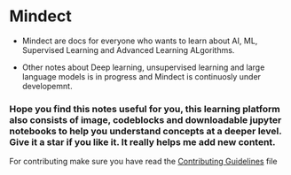 # Mindect 

- Mindect are docs for everyone who wants to learn about AI, ML, Supervised Learning and Advanced Learning ALgorithms.
<!--  
- adding middle ware page for docs like https://fumadocs.vercel.app/docs
-  add backlins for pages to make the pages go on top with search engines named additioanl resourses, read more at etc.
-->
- Other notes about Deep learning, unsupervised learning and large language models is in progress and Mindect is continuosly under developemnt.


### Hope you find this notes useful for you, this learning platform also consists of image, codeblocks and downloadable jupyter notebooks to help you understand concepts at a deeper level. Give it a star if you like it. It really helps me add new content. 


For contributing make sure you have read the [Contributing Guidelines](./Contribution.md) file

<!-- 





- arrange pages properly like the neural network model is showing neural network layer, you have to fix it. 

- start a blog where various data scientist, analyst and teachers could colaborate on writing.
- at first can use static pages as it will not require any database, later small database could be used. 


In the future, change the homepage. 
## Issues and Features. 
- not getting images after downloading notebook, package should be downloaded as zip, with image and the notebook
- add scroll to top button and border in between of footer and toc
- make navbar theme to black ( just one theme for the navbar on the homepage)
// Currently the animation is being removed if added fix the things 
- Add background animation for the intro  (same as qu.ai) and the pagedown effect of (grili)
- Loader just for one time or no loader
- remove the theme changer for the main page

Things remaining in completed part 
- Adding jupyter notebook in visualization examples (regression model). 



Important MDX things in this 

// For keys on keyboard
<kbd>Ctrl</kbd>+<kbd>V</kbd> 

// For card and cards 
<Card href="/" title="Download Introductory Module" />
<Cards> </Cards> for multiple cards

// For steps
<Steps>
<Step>
### Clone the repository
```bash
git clone https://github.com/ndom91/sveltekasten
cd sveltekasten
```
</Step>
</Steps>

// For files 
```py title="/apps/web/.env"   // other => bash, sql, py, js, ts etc
DATABASE_URL=postgres://postgres:postgres@database:5432/briefkasten
```

// For tabs
import { Tabs, Tab } from "fumadocs-ui/components/tabs"
<Tabs items={["npm", "pnpm", "yarn"]}>
  <Tab value="npm">
```bash
npm run dev
```
  </Tab>
  <Tab value="pnpm">
```bash
pnpm dev
```
  </Tab>
  <Tab value="yarn">
```bash
yarn run dev
```
  </Tab>
</Tabs>

// Accordian 
import { Accordion, Accordions } from "fumadocs-ui/components/accordion"
<Accordions>
<Accordion title={"Typescript Definition"}>
```ts
/**
 * List of bookmark results
 */
export type Response = {
}[]
```
</Accordion>
</Accordions>

<Callout className="shadow-xs">
  Note: You should have PIP installed on your device
</Callout> for showing note or something 

// With specail icon and heading 

<Callout icon="🚀" type="info" title="Briefkasten v2" className="shadow-xs" >
  We're working on a total rewrite of Briefkasten and plan on releasing this
  `v2` soon. If you want to follow along, get alerted to any updates, or submit
  some feature requests or complaints, please check out this [GitHub Discussion
  thread](https://github.com/ndom91/briefkasten/discussions/65).

The below docs are in preparation for that. If you're looking for the v1 docs, check out the [v1 Docs](https://v1.docs.briefkastenhq.com) link in the nav bar.

**Once v2 is stable, we will wipe the temporary development database active
there now and migrate all data from the current v1 to v2**
</Callout>
-->
